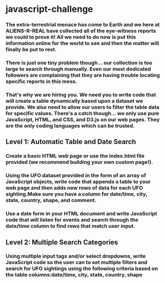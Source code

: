 # javascript-challenge

### The extra-terrestrial menace has come to Earth and we here at ALIENS-R-REAL have collected all of the eye-witness reports we could to prove it! All we need to do now is put this information online for the world to see and then the matter will finally be put to rest.

### There is just one tiny problem though... our collection is too large to search through manually. Even our most dedicated followers are complaining that they are having trouble locating specific reports in this mess.

### That's why we are hiring you. We need you to write code that will create a table dynamically based upon a dataset we provide. We also need to allow our users to filter the table data for specific values. There's a catch though... we only use pure JavaScript, HTML, and CSS, and D3.js on our web pages. They are the only coding languages which can be trusted.


## Level 1: Automatic Table and Date Search 
### Create a basic HTML web page or use the index.html file provided (we recommend building your own custom page!).

### Using the UFO dataset provided in the form of an array of JavaScript objects, write code that appends a table to your web page and then adds new rows of data for each UFO sighting.Make sure you have a column for date/time, city, state, country, shape, and comment.

### Use a date form in your HTML document and write JavaScript code that will listen for events and search through the date/time column to find rows that match user input.

## Level 2: Multiple Search Categories 
### Using multiple input tags and/or select dropdowns, write JavaScript code so the user can to set multiple filters and search for UFO sightings using the following criteria based on the table columns:date/time, city, state, country, shape

